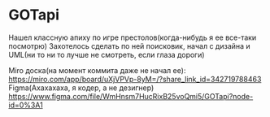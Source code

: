 # GOTapi

Нашел классную апиху по игре престолов(когда-нибудь я ее все-таки посмотрю)
Захотелось сделать по ней поисковик, начал с дизайна и UML(ни то ни то лучше не смотреть, если глаза дороги)

Miro доска(на момент коммита даже не начал ее): https://miro.com/app/board/uXjVPVp-8yM=/?share_link_id=342719788463
Figma(Ахахахаха, я кодер, а не дезигнер) https://www.figma.com/file/WmHnsm7HucRixB25voQmi5/GOTapi?node-id=0%3A1
